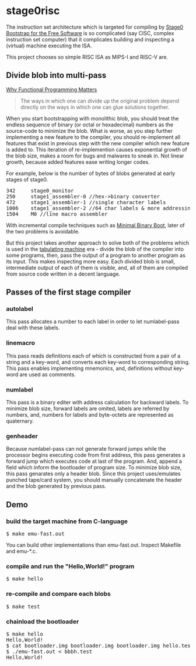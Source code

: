 # stage0risc
The instruction set architecture which is targeted for compiling by
[Stage0 Bootstrap for the Free Software](https://savannah.nongnu.org/projects/stage0/)
is so complicated (say CISC, complex instruction set computer)
that it complicates building and inspecting
a (virtual) machine executing the ISA.

This project chooses so simple RISC ISA as MIPS-I and RISC-V are.

## Divide blob into multi-pass

[Why Functional Programming Matters](https://www.cse.chalmers.se/~rjmh/Papers/whyfp.html)

> The ways in which one can divide up the original problem
depend directly on the ways
in which one can glue solutions together.

When you start bootstrapping with monolithic blob,
you should treat the endless sequence of
binary (or octal or hexadecimal) numbers
as the source-code to minimize the blob.
What is worse,
as you step further implementing a new feature to the compiler,
you should re-implement all features that exist in previous step
with the new compiler which new feature is added to.
This iteration of re-implemention causes
exponential growth of the blob size,
makes a room for bugs and malwares to sneak in.
Not linear growth, because added features ease writing longer codes.

For example, below is the number of bytes of blobs
generated at early stages of stage0.

<pre>
342     stage0_monitor
250     stage1_assembler-0 //hex->binary converter
472     stage1_assembler-1 //single character labels
1006    stage1_assembler-2 //64 char labels & more addressing modes
1504    M0 //line macro assembler
</pre>

With incremental compile techniques such as
[Minimal Binary Boot](https://codeberg.org/StefanK/MinimalBinaryBoot),
later of the two problems is avoidable.

But this project takes another approach to solve both of the problems
which is used in the
[tabulating machine](https://en.wikipedia.org/wiki/Tabulating_machine)
era -
divide the blob of the compiler into some programs,
then, pass the output of a program to another program as its input.
This makes inspecting more easy.
Each divided blob is small,
intermediate output of each of them is visible,
and, all of them are compiled from source code written in a decent language.

## Passes of the first stage compiler
### autolabel
This pass allocates a number to each label
in order to let numlabel-pass deal with these labels.

### linemacro
This pass reads definitions
each of which is constructed from a pair of a string and a key-word,
and converts each key-word to corresponding string.
This pass enables implementing mnemonics,
and, definitions without key-word are used as comments.

### numlabel
This pass is a binary editer with address calculation for backward labels.
To minimize blob size, forward labels are omited,
labels are referred by numbers, and, numbers for labels and byte-octets
are represented as quaternary.

### genheader
Because numlabel-pass can not generate forward jumps
while the processor begins executing code from first address,
this pass generates a forward jump which executes code at last of the program.
And, append a field which inform the bootloader of program size.
To minimize blob size, this pass genarates only a header blob.
Since this project uses/emulates punched tape/card system,
you should manually concatenate
the header and the blob generated by previous pass.

## Demo
### build the target machine from C-language
<pre>
$ make emu-fast.out
</pre>
You can build other implementations than emu-fast.out.
Inspect Makefile and emu-\*.c.

### compile and run the "Hello,World!" program
<pre>
$ make hello
</pre>

### re-compile and compare each blobs
<pre>
$ make test
</pre>

### chainload the bootloader
<pre>
$ make hello
Hello,World!
$ cat bootloader.img bootloader.img bootloader.img hello.test > bbbh.test
$ ./emu-fast.out < bbbh.test
Hello,World!
</pre>
